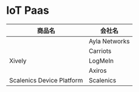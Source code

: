 # IoT Paas

|商品名|会社名|
| -- | -- |
| |Ayla Networks|
||Carriots|
|Xively|LogMeIn|
||Axiros|
|Scalenics Device Platform|Scalenics|


